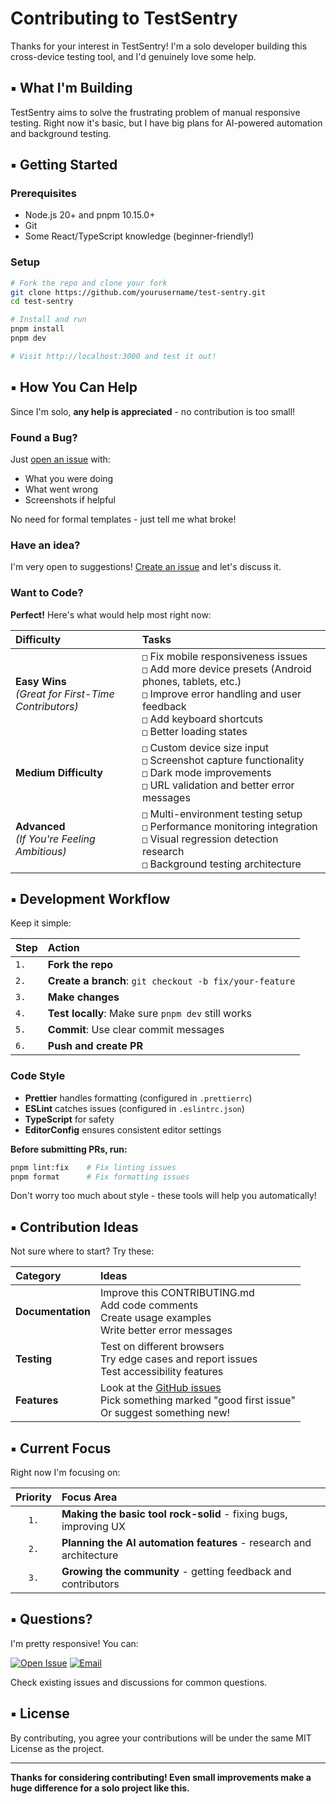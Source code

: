 # Contributing to TestSentry

Thanks for your interest in TestSentry! I'm a solo developer building this cross-device testing tool, and I'd genuinely love some help.

## ▪️ What I'm Building

TestSentry aims to solve the frustrating problem of manual responsive testing. Right now it's basic, but I have big plans for AI-powered automation and background testing.

## ▪️ Getting Started

### Prerequisites

- Node.js 20+ and pnpm 10.15.0+
- Git
- Some React/TypeScript knowledge (beginner-friendly!)

### Setup

```bash
# Fork the repo and clone your fork
git clone https://github.com/yourusername/test-sentry.git
cd test-sentry

# Install and run
pnpm install
pnpm dev

# Visit http://localhost:3000 and test it out!
```

## ▪️ How You Can Help

Since I'm solo, **any help is appreciated** - no contribution is too small!

### Found a Bug?

Just [open an issue](https://github.com/noobships/test-sentry/issues/new) with:

- What you were doing
- What went wrong
- Screenshots if helpful

No need for formal templates - just tell me what broke!

### Have an idea?

I'm very open to suggestions! [Create an issue](https://github.com/noobships/test-sentry/issues/new) and let's discuss it.

### Want to Code?

**Perfect!** Here's what would help most right now:

| **Difficulty**                                         | **Tasks**                                                                                                                                                                                                      |
| :----------------------------------------------------- | :------------------------------------------------------------------------------------------------------------------------------------------------------------------------------------------------------------- |
| **Easy Wins**<br>_(Great for First-Time Contributors)_ | `□` Fix mobile responsiveness issues<br>`□` Add more device presets (Android phones, tablets, etc.)<br>`□` Improve error handling and user feedback<br>`□` Add keyboard shortcuts<br>`□` Better loading states |
| **Medium Difficulty**                                  | `□` Custom device size input<br>`□` Screenshot capture functionality<br>`□` Dark mode improvements<br>`□` URL validation and better error messages                                                             |
| **Advanced**<br>_(If You're Feeling Ambitious)_        | `□` Multi-environment testing setup<br>`□` Performance monitoring integration<br>`□` Visual regression detection research<br>`□` Background testing architecture                                               |

## ▪️ Development Workflow

Keep it simple:

| **Step** | **Action**                                              |
| :------- | :------------------------------------------------------ |
| `1.`     | **Fork the repo**                                       |
| `2.`     | **Create a branch**: `git checkout -b fix/your-feature` |
| `3.`     | **Make changes**                                        |
| `4.`     | **Test locally**: Make sure `pnpm dev` still works      |
| `5.`     | **Commit**: Use clear commit messages                   |
| `6.`     | **Push and create PR**                                  |

### Code Style

- **Prettier** handles formatting (configured in `.prettierrc`)
- **ESLint** catches issues (configured in `.eslintrc.json`)
- **TypeScript** for safety
- **EditorConfig** ensures consistent editor settings

**Before submitting PRs, run:**

```bash
pnpm lint:fix    # Fix linting issues
pnpm format      # Fix formatting issues
```

Don't worry too much about style - these tools will help you automatically!

## ▪️ Contribution Ideas

Not sure where to start? Try these:

| **Category**      | **Ideas**                                                                                                                                             |
| :---------------- | :---------------------------------------------------------------------------------------------------------------------------------------------------- |
| **Documentation** | Improve this CONTRIBUTING.md<br>Add code comments<br>Create usage examples<br>Write better error messages                                             |
| **Testing**       | Test on different browsers<br>Try edge cases and report issues<br>Test accessibility features                                                         |
| **Features**      | Look at the [GitHub issues](https://github.com/noobships/test-sentry/issues)<br>Pick something marked "good first issue"<br>Or suggest something new! |

## ▪️ Current Focus

Right now I'm focusing on:

| **Priority** | **Focus Area**                                                      |
| :----------: | :------------------------------------------------------------------ |
|     `1.`     | **Making the basic tool rock-solid** - fixing bugs, improving UX    |
|     `2.`     | **Planning the AI automation features** - research and architecture |
|     `3.`     | **Growing the community** - getting feedback and contributors       |

## ▪️ Questions?

I'm pretty responsive! You can:

[![Open Issue](https://img.shields.io/badge/Questions-Open_an_Issue-000000?style=for-the-badge&logo=github&logoColor=white)](https://github.com/noobships/test-sentry/issues/new)
[![Email](https://img.shields.io/badge/Email-creativecoder.crco@gmail.com-white?style=for-the-badge&logo=gmail&logoColor=black)](mailto:creativecoder.crco@gmail.com)

Check existing issues and discussions for common questions.

## ▪️ License

By contributing, you agree your contributions will be under the same MIT License as the project.

---

**Thanks for considering contributing! Even small improvements make a huge difference for a solo project like this.**
